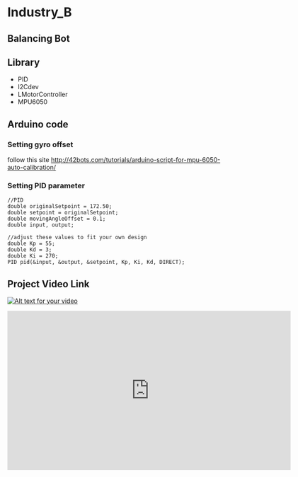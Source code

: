 # Industry_B

## Balancing Bot

## Library
- PID
- I2Cdev
- LMotorController
- MPU6050

## Arduino code
### Setting gyro offset
follow this site
http://42bots.com/tutorials/arduino-script-for-mpu-6050-auto-calibration/

### Setting PID parameter
```
//PID
double originalSetpoint = 172.50;
double setpoint = originalSetpoint;
double movingAngleOffset = 0.1;
double input, output;

//adjust these values to fit your own design
double Kp = 55;   
double Kd = 3;
double Ki = 270;
PID pid(&input, &output, &setpoint, Kp, Ki, Kd, DIRECT);
```

## Project Video Link
[![Alt text for your video](https://img.youtube.com/vi/iVVoLgYuxLA/0.jpg)](https://www.youtube.com/watch?v=iVVoLgYuxLA)

<iframe width="640" height="360" src="https://www.youtube.com/embed/iVVoLgYuxLA" frameborder="0" allow="autoplay; encrypted-media" allowfullscreen></iframe>
